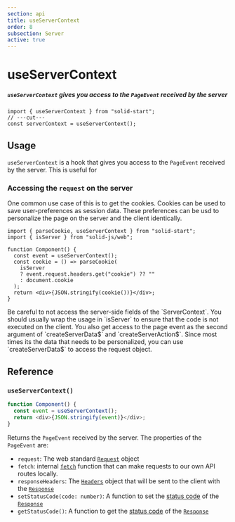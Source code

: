 ```yaml
---
section: api
title: useServerContext
order: 8
subsection: Server
active: true
---
```


# useServerContext

##### `useServerContext` gives you access to the `PageEvent` received by the server

<div class="text-lg">

```tsx twoslash
import { useServerContext } from "solid-start";
// ---cut---
const serverContext = useServerContext();
```

</div>

<table-of-contents></table-of-contents>

## Usage

`useServerContext` is a hook that gives you access to the `PageEvent` received by the server. This is useful for 

### Accessing the `request` on the server

One common use case of this is to get the cookies. Cookies can be used to save user-preferences as session data. These preferences can be usd to personalize the page on the server and the client identically. 

```tsx twoslash 
import { parseCookie, useServerContext } from "solid-start";
import { isServer } from "solid-js/web";

function Component() {
  const event = useServerContext();
  const cookie = () => parseCookie(
    isServer 
    ? event.request.headers.get("cookie") ?? ""
    : document.cookie
  );
  return <div>{JSON.stringify(cookie())}</div>;
}

```

<aside type="warning">
Be careful to not access the server-side fields of the `ServerContext`. You should usually wrap the usage in `isServer` to ensure that the code is not executed on the client. You also get access to the page event as the second argument of `createServerData$` and `createServerAction$`. Since most times its the data that needs to be personalized, you can use `createServerData$` to access the request object.
</aside>

## Reference

### `useServerContext()`

```ts
function Component() {
  const event = useServerContext();
  return <div>{JSON.stringify(event)}</div>;
}
```

Returns the `PageEvent` received by the server. The properties of the `PageEvent` are:

- `request`: The web standard [`Request`][Request] object
- `fetch`: internal [`fetch`][fetch] function that can make requests to our own API routes locally.
- `responseHeaders`: The [`Headers`][Headers] object that will be sent to the client with the [`Response`][Response]
- `setStatusCode(code: number)`: A function to set the [status code][statuscode] of the [`Response`][Response]
- `getStatusCode()`: A function to get the [status code][statuscode] of the [`Response`][Response]

[Request]: https://developer.mozilla.org/en-US/docs/Web/API/Request
[fetch]: https://developer.mozilla.org/en-US/docs/Web/API/Fetch_API
[Headers]: https://developer.mozilla.org/en-US/docs/Web/API/Headers
[statuscode]: https://developer.mozilla.org/en-US/docs/Web/HTTP/Status
[Response]: https://developer.mozilla.org/en-US/docs/Web/API/Response